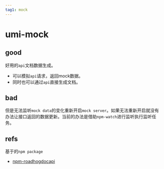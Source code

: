 ```yaml
---
tag1: mock
---
```


# umi-mock

## good

好用的`api`文档数据生成。

* 可以模拟`api`请求，返回mock数据。
* 同时也可以通过`api`直接生成文档。

## bad

但是无法监听`mock data`的变化重新开启`mock server`。如果无法重新开启就没有办法让接口返回的数据更新。当前的办法是借助`npm-watch`进行监听执行监听任务。

## refs

基于的`npm package`

- [npm-roadhogdocapi](https://www.npmjs.com/package/roadhog-api-doc)
